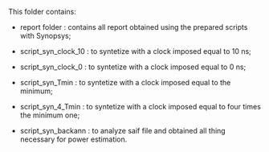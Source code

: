 This folder contains:

- report folder : contains all report obtained using the prepared scripts with Synopsys;

- script_syn_clock_10 : to syntetize with a clock imposed equal to 10 ns;

- script_syn_clock_0 : to syntetize with a clock imposed equal to 0 ns;

- script_syn_Tmin : to syntetize with a clock imposed equal to the minimum;

- script_syn_4_Tmin : to syntetize with a clock imposed equal to four times the minimum one;

- script_syn_backann : to analyze saif file and obtained all thing necessary for power estimation.